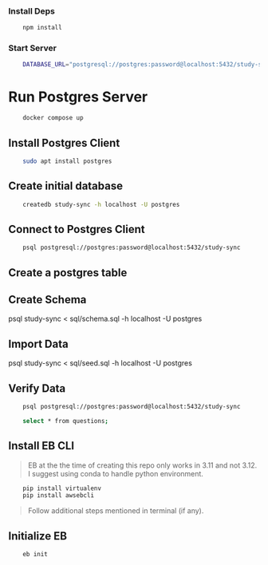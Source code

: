 ### Install Deps

```sh
    npm install
```

### Start Server

```sh
    DATABASE_URL="postgresql://postgres:password@localhost:5432/study-sync" PORT=4567 npm start
```

# Run Postgres Server

```sh
    docker compose up
```

## Install Postgres Client

```sh
    sudo apt install postgres
```

## Create initial database

```sh
    createdb study-sync -h localhost -U postgres
```

## Connect to Postgres Client

```sh
    psql postgresql://postgres:password@localhost:5432/study-sync
```

## Create a postgres table

## Create Schema

psql study-sync < sql/schema.sql -h localhost -U postgres

## Import Data

psql study-sync < sql/seed.sql -h localhost -U postgres

## Verify Data

```sh
    psql postgresql://postgres:password@localhost:5432/study-sync
```

```sh
    select * from questions;
```

## Install EB CLI

> EB at the the time of creating this repo only works in 3.11 and not 3.12. I suggest using conda to handle python environment.

```sh
    pip install virtualenv
    pip install awsebcli
```

> Follow additional steps mentioned in terminal (if any).

## Initialize EB

```sh
    eb init
```

